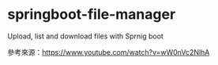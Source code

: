 # springboot-file-manager
Upload, list and download files with Sprnig boot

參考來源：https://www.youtube.com/watch?v=wW0nVc2NlhA
